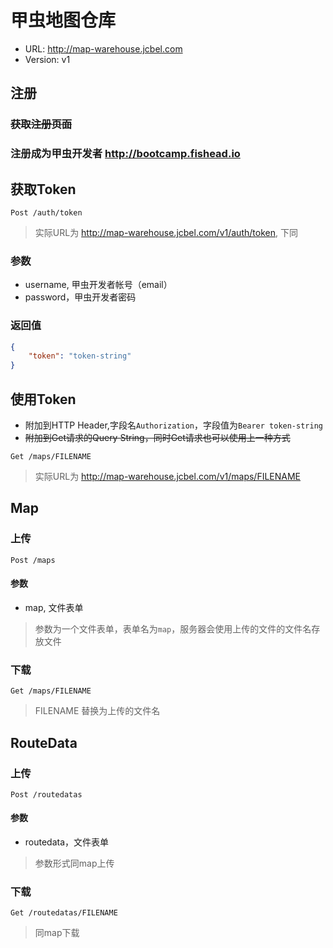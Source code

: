 # 甲虫地图仓库
- URL: http://map-warehouse.jcbel.com
- Version: v1


## 注册
### ~~获取注册页面~~
### 注册成为甲虫开发者 http://bootcamp.fishead.io


## 获取Token
```
Post /auth/token
```
> 实际URL为 http://map-warehouse.jcbel.com/v1/auth/token, 下同  

### 参数
- username, 甲虫开发者帐号（email）
- password，甲虫开发者密码

### 返回值
```json
{
    "token": "token-string"
}
```


## 使用Token
- 附加到HTTP Header,字段名`Authorization`，字段值为`Bearer token-string`
- ~~附加到Get请求的Query String，同时Get请求也可以使用上一种方式~~
```
Get /maps/FILENAME
```
> 实际URL为 http://map-warehouse.jcbel.com/v1/maps/FILENAME  


## Map
### 上传
```
Post /maps
```
#### 参数
 - map, 文件表单
> 参数为一个文件表单，表单名为`map`，服务器会使用上传的文件的文件名存放文件

### 下载
```
Get /maps/FILENAME
```
> FILENAME 替换为上传的文件名  


## RouteData
### 上传
```
Post /routedatas
```
#### 参数
 - routedata，文件表单
> 参数形式同map上传

### 下载
```
Get /routedatas/FILENAME
```
> 同map下载
